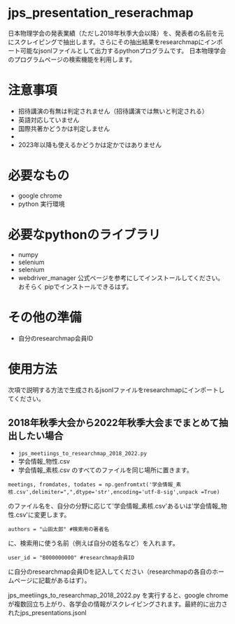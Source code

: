 # jps_presentation_reserachmap
日本物理学会の発表業績（ただし2018年秋季大会以降）を、発表者の名前を元にスクレイピングで抽出します。さらにその抽出結果をresearchmapにインポート可能なjsonlファイルとして出力するpythonプログラムです。
日本物理学会のプログラムページの検索機能を利用します。

# 注意事項
- 招待講演の有無は判定されません（招待講演では無いと判定される）
- 英語対応していません
- 国際共著かどうかは判定しません
- 
- 2023年以降も使えるかどうかは定かではありません

# 必要なもの
- google chrome
- python 実行環境

# 必要なpythonのライブラリ
- numpy
- selenium
- selenium
- webdriver_manager
公式ページを参考にしてインストールしてください。おそらく
pipでインストールできるはず。

# その他の準備
- 自分のresearchmap会員ID

# 使用方法
次項で説明する方法で生成されるjsonlファイルをresearchmapにインポートしてください。

## 2018年秋季大会から2022年秋季大会までまとめて抽出したい場合
- ```jps_meetiings_to_researchmap_2018_2022.py```
- 学会情報_物性.csv
- 学会情報_素核.csv
のすべてのファイルを同じ場所に置きます。
```
meetings, fromdates, todates = np.genfromtxt('学会情報_素核.csv',delimiter=",",dtype='str',encoding='utf-8-sig',unpack =True)
```
のファイル名を、自分の分野に応じて'学会情報_素核.csv'あるいは'学会情報_物性.csv'に変更します。
```
authors = "山田太郎" #検索用の著者名
```
に、検索用に使う名前（例えば自分の姓名など）を入れます。
```
user_id = "B000000000" #researchmap会員ID
```
に自分のresearchmap会員IDを記入してください（researchmapの各自のホームページに記載があるはず）。

jps_meetiings_to_researchmap_2018_2022.py
を実行すると、google chromeが複数回立ち上がり、各学会の情報がスクレイピングされます。最終的に出力されたjps_presentations.jsonl
